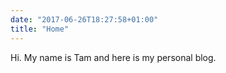 ```yaml
---
date: "2017-06-26T18:27:58+01:00"
title: "Home"
---
```


Hi. My name is Tam and here is my personal blog. 

